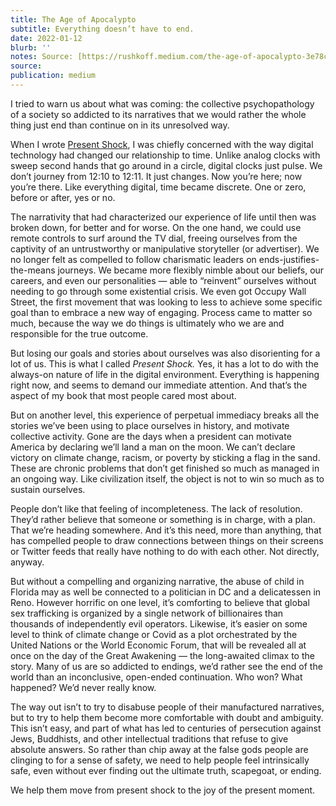 ```yaml
---
title: The Age of Apocalypto
subtitle: Everything doesn’t have to end.
date: 2022-01-12
blurb: ''
notes: Source: [https://rushkoff.medium.com/the-age-of-apocalypto-3e78cfe4a10c](https://rushkoff.medium.com/the-age-of-apocalypto-3e78cfe4a10c https://rushkoff.medium.com/the-age-of-apocalypto-3e78cfe4a10c)
source: 
publication: medium
---
```


I tried to warn us about what was coming: the collective psychopathology of a society so addicted to its narratives that we would rather the whole thing just end than continue on in its unresolved way.

When I wrote [Present Shock](https://rushkoff.com/books/present-shock/), I was chiefly concerned with the way digital technology had changed our relationship to time. Unlike analog clocks with sweep second hands that go around in a circle, digital clocks just pulse. We don’t journey from 12:10 to 12:11. It just changes. Now you’re here; now you’re there. Like everything digital, time became discrete. One or zero, before or after, yes or no.

The narrativity that had characterized our experience of life until then was broken down, for better and for worse. On the one hand, we could use remote controls to surf around the TV dial, freeing ourselves from the captivity of an untrustworthy or manipulative storyteller (or advertiser). We no longer felt as compelled to follow charismatic leaders on ends-justifies-the-means journeys. We became more flexibly nimble about our beliefs, our careers, and even our personalities — able to “reinvent” ourselves without needing to go through some existential crisis. We even got Occupy Wall Street, the first movement that was looking to less to achieve some specific goal than to embrace a new way of engaging. Process came to matter so much, because the way we do things is ultimately who we are and responsible for the true outcome.

But losing our goals and stories about ourselves was also disorienting for a lot of us. This is what I called _Present Shock._ Yes, it has a lot to do with the always-on nature of life in the digital environment. Everything is happening right now, and seems to demand our immediate attention. And that’s the aspect of my book that most people cared most about.

But on another level, this experience of perpetual immediacy breaks all the stories we’ve been using to place ourselves in history, and motivate collective activity. Gone are the days when a president can motivate America by declaring we’ll land a man on the moon. We can’t declare victory on climate change, racism, or poverty by sticking a flag in the sand. These are chronic problems that don’t get finished so much as managed in an ongoing way. Like civilization itself, the object is not to win so much as to sustain ourselves.

People don’t like that feeling of incompleteness. The lack of resolution. They’d rather believe that someone or something is in charge, with a plan. That we’re heading somewhere. And it’s this need, more than anything, that has compelled people to draw connections between things on their screens or Twitter feeds that really have nothing to do with each other. Not directly, anyway.

But without a compelling and organizing narrative, the abuse of child in Florida may as well be connected to a politician in DC and a delicatessen in Reno. However horrific on one level, it’s comforting to believe that global sex trafficking is organized by a single network of billionaires than thousands of independently evil operators. Likewise, it’s easier on some level to think of climate change or Covid as a plot orchestrated by the United Nations or the World Economic Forum, that will be revealed all at once on the day of the Great Awakening — the long-awaited climax to the story. Many of us are so addicted to endings, we’d rather see the end of the world than an inconclusive, open-ended continuation. Who won? What happened? We’d never really know.

The way out isn’t to try to disabuse people of their manufactured narratives, but to try to help them become more comfortable with doubt and ambiguity. This isn’t easy, and part of what has led to centuries of persecution against Jews, Buddhists, and other intellectual traditions that refuse to give absolute answers. So rather than chip away at the false gods people are clinging to for a sense of safety, we need to help people feel intrinsically safe, even without ever finding out the ultimate truth, scapegoat, or ending.

We help them move from present shock to the joy of the present moment.
